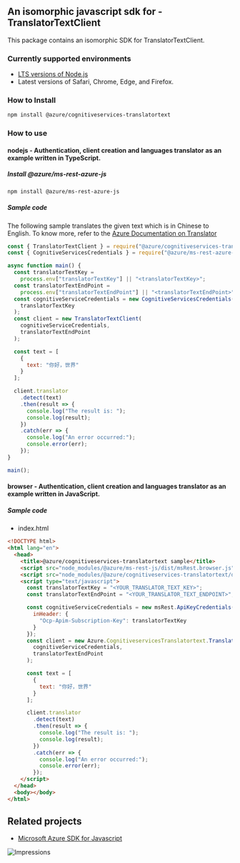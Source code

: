 ## An isomorphic javascript sdk for - TranslatorTextClient

This package contains an isomorphic SDK for TranslatorTextClient.

### Currently supported environments

- [LTS versions of Node.js](https://github.com/nodejs/release#release-schedule)
- Latest versions of Safari, Chrome, Edge, and Firefox.

### How to Install

```bash
npm install @azure/cognitiveservices-translatortext
```

### How to use

#### nodejs - Authentication, client creation and languages translator as an example written in TypeScript.

##### Install @azure/ms-rest-azure-js

```bash
npm install @azure/ms-rest-azure-js
```

##### Sample code
The following sample translates the given text which is in Chinese to English. To know more, refer to the [Azure Documentation on Translator](https://docs.microsoft.com/azure/cognitive-services/translator/)

```javascript
const { TranslatorTextClient } = require("@azure/cognitiveservices-translatortext");
const { CognitiveServicesCredentials } = require("@azure/ms-rest-azure-js");

async function main() {
  const translatorTextKey =
    process.env["translatorTextKey"] || "<translatorTextKey>";
  const translatorTextEndPoint =
    process.env["translatorTextEndPoint"] || "<translatorTextEndPoint>";
  const cognitiveServiceCredentials = new CognitiveServicesCredentials(
    translatorTextKey
  );
  const client = new TranslatorTextClient(
    cognitiveServiceCredentials,
    translatorTextEndPoint
  );

  const text = [
    {
      text: "你好，世界"
    }
  ];

  client.translator
    .detect(text)
    .then(result => {
      console.log("The result is: ");
      console.log(result);
    })
    .catch(err => {
      console.log("An error occurred:");
      console.error(err);
    });
}

main();
```

#### browser - Authentication, client creation and languages translator as an example written in JavaScript.

##### Sample code

- index.html
```html
<!DOCTYPE html>
<html lang="en">
  <head>
    <title>@azure/cognitiveservices-translatortext sample</title>
    <script src="node_modules/@azure/ms-rest-js/dist/msRest.browser.js"></script>
    <script src="node_modules/@azure/cognitiveservices-translatortext/dist/cognitiveservices-translatortext.js"></script>
    <script type="text/javascript">
      const translatorTextKey = "<YOUR_TRANSLATOR_TEXT_KEY>";
      const translatorTextEndPoint = "<YOUR_TRANSLATOR_TEXT_ENDPOINT>";

      const cognitiveServiceCredentials = new msRest.ApiKeyCredentials({
        inHeader: {
          "Ocp-Apim-Subscription-Key": translatorTextKey
        }
      });
      const client = new Azure.CognitiveservicesTranslatortext.TranslatorTextClient(
        cognitiveServiceCredentials,
        translatorTextEndPoint
      );

      const text = [
        {
          text: "你好，世界"
        }
      ];

      client.translator
        .detect(text)
        .then(result => {
          console.log("The result is: ");
          console.log(result);
        })
        .catch(err => {
          console.log("An error occurred:");
          console.error(err);
        });
    </script>
  </head>
  <body></body>
</html>
```

## Related projects

- [Microsoft Azure SDK for Javascript](https://github.com/Azure/azure-sdk-for-js)

![Impressions](https://azure-sdk-impressions.azurewebsites.net/api/impressions/azure-sdk-for-js%2Fsdk%2Fcognitiveservices%2Fcognitiveservices-translatortext%2FREADME.png)
